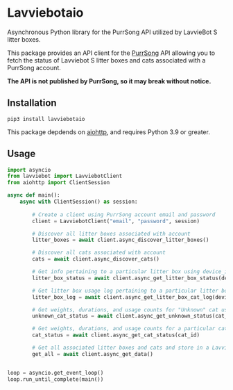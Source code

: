 # Lavviebotaio
Asynchronous Python library for the PurrSong API utilized by LavvieBot S litter boxes.

This package provides an API client for the [PurrSong](https://purrsong.com/en/) API allowing you to fetch the status of Lavviebot S litter boxes and cats associated with a PurrSong account.


**The API is not published by PurrSong, so it may break without notice.**


## Installation

```
pip3 install lavviebotaio
```

This package depdends on [aiohttp](https://docs.aiohttp.org/en/stable/), and requires Python 3.9 or greater.

## Usage

```python
import asyncio
from lavviebot import LavviebotClient
from aiohttp import ClientSession

async def main():
    async with ClientSession() as session:
    
        # Create a client using PurrSong account email and password
        client = LavviebotClient("email", "password", session)

        # Discover all litter boxes associated with account
        litter_boxes = await client.async_discover_litter_boxes()

        # Discover all cats associated with account
        cats = await client.async_discover_cats()

        # Get info pertaining to a particular litter box using device_id integer
        litter_box_status = await client.async_get_litter_box_status(device_id)

        # Get litter box usage log pertaining to a particular litter box using device_id integer
        litter_box_log = await client.async_get_litter_box_cat_log(device_id)

        # Get weights, durations, and usage counts for "Unknown" cat using cat_id integer (cat_id for unknown cats is equal to the location_id)
        unknown_cat_status = await client.async_get_unknown_status(cat_id)

        # Get weights, durations, and usage counts for a particular cat using cat_id integer
        cat_status = await client.async_get_cat_status(cat_id)

        # Get all associated litter boxes and cats and store in a LavviebotData object
        get_all = await client.async_get_data()


loop = asyncio.get_event_loop()
loop.run_until_complete(main())
```
